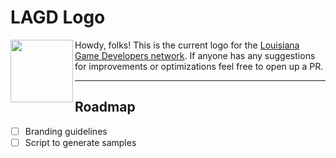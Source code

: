 # LAGD Logo

<img align="left" src="https://raw.githubusercontent.com/LouisianaGameDevelopers/lagd-logo/master/samples/lagd-logo.png" width="100" height="100">

Howdy, folks! This is the current logo for the [Louisiana Game Developers network](https://lagd.network/).
If anyone has any suggestions for improvements or optimizations feel free to open up a PR.

---

## Roadmap
- [ ] Branding guidelines
- [ ] Script to generate samples
